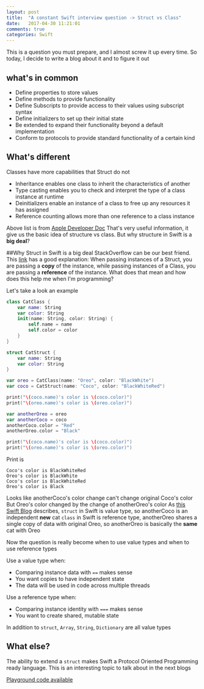 ```yaml
---
layout: post
title:  "A constant Swift interview question -> Struct vs Class"
date:   2017-04-30 11:21:01
comments: true  
categories: Swift
---
```


This is a question you must prepare, and I almost screw it up every time. So today, I decide to write a blog about it and to figure it out


## what's in common 
* Define properties to store values
* Define methods to provide functionality
* Define Subscripts to provide access to their values using subscript syntax
* Define initializers to set up their initial state 
* Be extended to expand their functionality beyond a default implementation 
* Conform to protocols to provide standard functionality of a certain kind

## What's different
Classes have more capabilities that Struct do not 
* Inheritance enables one class to inherit the characteristics of another
* Type casting enables you to check and interpret the type of a class instance at runtime
* Deinitializers enable an instance of a class to free up any resources it has assigned
* Reference counting allows more than one reference to a class instance  

Above list is from [Apple Developer Doc](https://developer.apple.com/library/content/documentation/Swift/Conceptual/Swift_Programming_Language/ClassesAndStructures.html) 
That's very useful information, it give us the basic idea of structure vs class. But why structure in Swift is a **big deal**?

##Why Struct in Swift is a big deal
StackOverflow can be our best friend. This [link](http://stackoverflow.com/questions/24232799/why-choose-struct-over-class/24232845) has a good explanation:
When passing instances of a Struct, you are passing a **copy** of the instance, while passing instances of a Class, you are passing a **reference** of the instance.
What does that mean and how does this help me when I'm programming?

Let's take a look an example 


```swift
class CatClass {
    var name: String
    var color: String
    init(name: String, color: String) {
        self.name = name
        self.color = color
    }
}

struct CatStruct {
    var name: String
    var color: String
}

var oreo = CatClass(name: "Oreo", color: "BlackWhite")
var coco = CatStruct(name: "Coco", color: "BlackWhiteRed")

print("\(coco.name)'s color is \(coco.color)")
print("\(oreo.name)'s color is \(oreo.color)")

var anotherOreo = oreo
var anotherCoco = coco
anotherCoco.color = "Red"
anotherOreo.color = "Black"

print("\(coco.name)'s color is \(coco.color)")
print("\(oreo.name)'s color is \(oreo.color)")

```
Print is 

```
Coco's color is BlackWhiteRed
Oreo's color is BlackWhite
Coco's color is BlackWhiteRed
Oreo's color is Black
```

Looks like anotherCoco's color change can't change original Coco's color 
But Oreo's color changed by the change of anotherOreo's color 
As [this Swift Blog](https://developer.apple.com/swift/blog/?id=10) describes, 
`struct` in Swift is value type, so anotherCoco is an independent **new** cat 
`class` in Swift is reference type, anotherOreo shares a single copy of data with 
original Oreo, so anotherOreo is basically the **same** cat with Oreo 

Now the question is really become when to use value types and when to use reference types

Use a value type when:
* Comparing instance data with `==` makes sense 
* You want copies to have independent state
* The data will be used in code across multiple threads

Use a reference type when:
* Comparing instance identity with `===` makes sense
* You want to create shared, mutable state

In addition to `struct`, `Array`, `String`, `Dictionary` are all value types

## What else?
The ability to extend a `struct` makes Swift a Protocol Oriented Programming ready language. This is an interesting topic to talk about in the next blogs 

[Playground code available](https://github.com/willthink/willthink.github.io/tree/master/_code/ClassVsStruct.playground)

